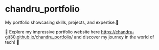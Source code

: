 # chandru_portfolio
My portfolio showcasing skills, projects, and expertise.🚀

🌟 Explore my impressive portfolio website here  https://chandru-git30.github.io/chandru_portfolio/ and discover my journey in the world of tech! 🚀
